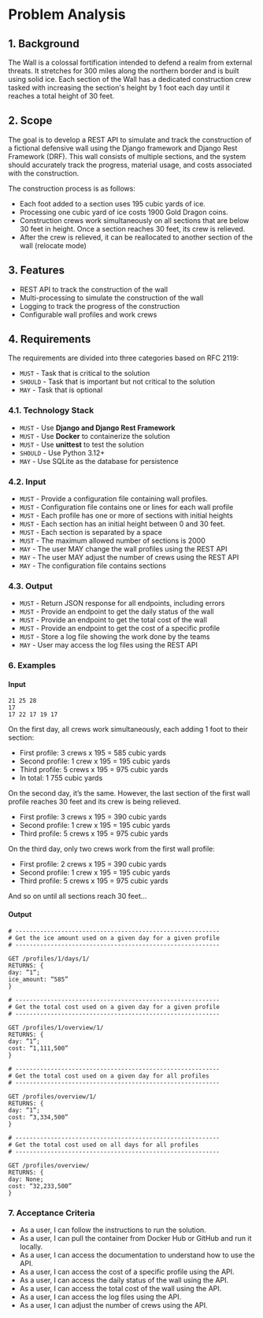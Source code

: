 # Problem Analysis


## 1. Background

The Wall is a colossal fortification intended to defend a realm from 
external threats. It stretches for 300 miles along the northern border and 
is built using solid ice. Each section of the Wall has a dedicated 
construction crew tasked with increasing the section's height by 1 foot 
each day until it reaches a total height of 30 feet.


## 2. Scope

The goal is to develop a REST API to simulate and track the construction of 
a fictional defensive wall using the Django framework and Django Rest 
Framework (DRF). This wall consists of multiple sections, and the system 
should accurately track the progress, material usage, and costs associated 
with the construction.

The construction process is as follows:

- Each foot added to a section uses 195 cubic yards of ice.
- Processing one cubic yard of ice costs 1900 Gold Dragon coins.
- Construction crews work simultaneously on all sections that are below 30 
  feet in height. Once a section reaches 30 feet, its crew is relieved.
- After the crew is relieved, it can be reallocated to another section of 
  the wall (relocate mode)

## 3. Features

- REST API to track the construction of the wall
- Multi-processing to simulate the construction of the wall
- Logging to track the progress of the construction
- Configurable wall profiles and work crews

## 4. Requirements

The requirements are divided into three categories based on RFC 2119:

- `MUST`   - Task that is critical to the solution
- `SHOULD` - Task that is important but not critical to the solution
- `MAY`  - Task that is optional


### 4.1. Technology Stack

- `MUST` - Use **Django and Django Rest Framework**
- `MUST` - Use **Docker** to containerize the solution
- `MUST` - Use **unittest** to test the solution
- `SHOULD` - Use Python 3.12+
- `MAY` - Use SQLite as the database for persistence

### 4.2. Input

- `MUST` - Provide a configuration file containing wall profiles. 
- `MUST` - Configuration file contains one or lines for each wall profile
- `MUST` - Each profile has one or more of sections with initial heights
- `MUST` - Each section has an initial height between 0 and 30 feet.
- `MUST` - Each section is separated by a space
- `MUST` - The maximum allowed number of sections is 2000
- `MAY` - The user MAY change the wall profiles using the REST API
- `MAY` - The user MAY adjust the number of crews using the REST API
- `MAY` - The configuration file contains sections
 
### 4.3. Output

- `MUST` - Return JSON response for all endpoints, including errors
- `MUST` - Provide an endpoint to get the daily status of the wall
- `MUST` - Provide an endpoint to get the total cost of the wall
- `MUST` - Provide an endpoint to get the cost of a specific profile
- `MUST` - Store a log file showing the work done by the teams
- `MAY` - User may access the log files using the REST API

### 6. Examples

#### Input

```
21 25 28
17
17 22 17 19 17
```

On the first day, all crews work simultaneously, each adding 1 foot to their 
section:

- First profile: 3 crews x 195 = 585 cubic yards
- Second profile: 1 crew x 195 = 195 cubic yards
- Third profile: 5 crews x 195 = 975 cubic yards
- In total: 1 755 cubic yards

On the second day, it’s the same. However, the last section of the first 
wall profile reaches 30 feet and its crew is being relieved. 

- First profile: 3 crews x 195 = 390 cubic yards
- Second profile: 1 crew x 195 = 195 cubic yards
- Third profile: 5 crews x 195 = 975 cubic yards


On the third day, only two crews work from the first wall profile:

- First profile: 2 crews x 195 = 390 cubic yards
- Second profile: 1 crew x 195 = 195 cubic yards
- Third profile: 5 crews x 195 = 975 cubic yards

And so on until all sections reach 30 feet...

#### Output

```text
# ----------------------------------------------------------
# Get the ice amount used on a given day for a given profile
# ----------------------------------------------------------

GET /profiles/1/days/1/
RETURNS: {
day: ”1”;
ice_amount: “585”
}

# ----------------------------------------------------------
# Get the total cost used on a given day for a given profile
# ----------------------------------------------------------

GET /profiles/1/overview/1/
RETURNS: {
day: ”1”;
cost: “1,111,500”
}

# ----------------------------------------------------------
# Get the total cost used on a given day for all profiles
# ----------------------------------------------------------

GET /profiles/overview/1/
RETURNS: {
day: ”1”;
cost: “3,334,500”
}

# ----------------------------------------------------------
# Get the total cost used on all days for all profiles
# ----------------------------------------------------------

GET /profiles/overview/
RETURNS: {
day: None;
cost: “32,233,500”
}
```

### 7. Acceptance Criteria

- As a user, I can follow the instructions to run the solution.
- As a user, I can pull the container from Docker Hub or GitHub and run it 
  locally.
- As a user, I can access the documentation to understand how to use the 
  API.
- As a user, I can access the cost of a specific profile using the API.
- As a user, I can access the daily status of the wall using the API.
- As a user, I can access the total cost of the wall using the API.
- As a user, I can access the log files using the API.
- As a user, I can adjust the number of crews using the API.